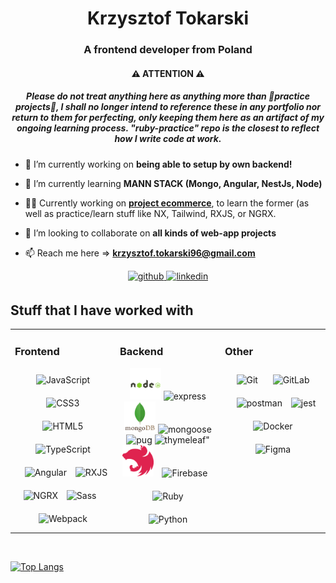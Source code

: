 <h1 align="center">Krzysztof Tokarski</h1>
<h3 align="center">A frontend developer from Poland</h3>
<h4 align="center">⚠️ ATTENTION ⚠️ </h4>
<h5 align="center">Please do not treat anything here as anything more than 💩practice projects💩, I shall no longer intend to reference these in any portfolio nor return to them for perfecting, only keeping them here as an artifact of my ongoing learning process.  "ruby-practice" repo is the closest to reflect how I write code at work.</h5>

- 🔭 I’m currently working on **being able to setup by own backend!**

- 🌱 I’m currently learning **MANN STACK (Mongo, Angular, NestJs, Node)**

- 👨‍💻 Currently working on <a href="https://github.com/krzysztof-tokarski/project-ecommerce">**project ecommerce**</a>, to learn the former (as well as practice/learn stuff like NX, Tailwind, RXJS, or NGRX.

- 👯 I’m looking to collaborate on **all kinds of web-app projects**

- 📫 Reach me here => **krzysztof.tokarski96@gmail.com**

<div align="center">
<a href="https://github.com/krzysztof-tokarski" target="_blank">
<img src=https://img.shields.io/badge/github-%2324292e.svg?&style=for-the-badge&logo=github&logoColor=white alt=github style="margin-bottom: 5px;" />
</a>
<a href="https://www.linkedin.com/in/krzysztof-tokarski-610b001a6/" target="_blank">
<img src=https://img.shields.io/badge/linkedin-%231E77B5.svg?&style=for-the-badge&logo=linkedin&logoColor=white alt=linkedin style="margin-bottom: 5px;" />
</a>  
</div>  

## Stuff that I have worked with  
<table><tr><td valign="top" width="33%">

### Frontend  
<div align="center">  
 <img style="margin: 10px" src="https://profilinator.rishav.dev/skills-assets/javascript-original.svg" alt="JavaScript" height="50" />
<img style="margin: 10px" src="https://profilinator.rishav.dev/skills-assets/css3-original-wordmark.svg" alt="CSS3" height="50" />  
<img style="margin: 10px" src="https://profilinator.rishav.dev/skills-assets/html5-original-wordmark.svg" alt="HTML5" height="50" />  
 <img style="margin: 10px" src="https://profilinator.rishav.dev/skills-assets/typescript-original.svg" alt="TypeScript" height="50" />  
<img style="margin: 10px" src="https://profilinator.rishav.dev/skills-assets/angularjs-original.svg" alt="Angular" height="50" />
<img src="https://rxjs.dev/assets/images/favicons/favicon-192x192.png" alt="RXJS" height="50"/>
<img src="https://ngrx.io/assets/images/badge.svg" alt="NGRX" height="50"/>
<img style="margin: 10px" src="https://profilinator.rishav.dev/skills-assets/sass-original.svg" alt="Sass" height="50" />  
<img style="margin: 10px" src="https://profilinator.rishav.dev/skills-assets/webpack-original.svg" alt="Webpack" height="50" />  
</div>

</td><td valign="top" width="33%">

### Backend  
<div align="center"> 
<img src="https://raw.githubusercontent.com/devicons/devicon/master/icons/nodejs/nodejs-original-wordmark.svg" alt="nodejs" width="50" height="50"/>
<img src="https://www.pngfind.com/pngs/m/136-1363736_express-js-icon-png-transparent-png.png" alt="express" width="50" height="50"/> 
<img src="https://raw.githubusercontent.com/devicons/devicon/master/icons/mongodb/mongodb-original-wordmark.svg" alt="mongodb" width="50" height="50"/>
<img src="https://mongoosejs.com/docs/images/mongoose5_62x30_transparent.png" alt="mongoose" width="50" height="50"/>                                     <img src="https://cdn.worldvectorlogo.com/logos/pug.svg" alt="pug" width="50" height="50"/>
<img src="https://www.thymeleaf.org/images/thymeleaf.png" alt=thymeleaf" width="50" height="50"/>                                               
<img src="https://raw.githubusercontent.com/devicons/devicon/master/icons/nestjs/nestjs-plain.svg" alt="nestjs"width="50" height="50"/> 
<img style="margin: 10px" src="https://profilinator.rishav.dev/skills-assets/firebase.png" alt="Firebase" height="50" />  
<img style="margin: 10px" src="https://profilinator.rishav.dev/skills-assets/ruby-original-wordmark.svg" alt="Ruby" height="50" />  
<img style="margin: 10px" src="https://profilinator.rishav.dev/skills-assets/python-original.svg" alt="Python" height="50" />  
</div>

</td><td valign="top" width="33%">

### Other  
<div align="center">  
<img style="margin: 10px" src="https://profilinator.rishav.dev/skills-assets/git-scm-icon.svg" alt="Git" height="50" />  
<img style="margin: 10px" src="https://profilinator.rishav.dev/skills-assets/gitlab.svg" alt="GitLab" height="50" />  
<img style="margin: 10px" src="https://www.vectorlogo.zone/logos/getpostman/getpostman-icon.svg" alt="postman" width="50" height="50"/> 
<img src="https://www.vectorlogo.zone/logos/jestjsio/jestjsio-icon.svg" alt="jest" width="50" height="50"/> 
<img style="margin: 10px" src="https://profilinator.rishav.dev/skills-assets/docker-original-wordmark.svg" alt="Docker" height="50" />  
<img style="margin: 10px" src="https://profilinator.rishav.dev/skills-assets/figma-icon.svg" alt="Figma" height="50" />  
</div>





</td></tr></table>  

<br/>  

[![Top Langs](https://github-readme-stats.vercel.app/api/top-langs/?username=krzysztof-tokarski&layout=compact)](https://github.com/anuraghazra/github-readme-stats)


  
